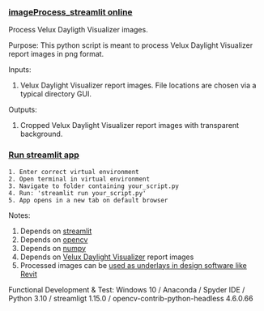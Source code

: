 ### [imageProcess_streamlit online](https://jpstaub-imageprocess-streamlit-imageprocess-streamlit-m0xso8.streamlit.app/)
Process Velux Dayligth Visualizer images.

Purpose: This python script is meant to process Velux Daylight Visualizer report images in png format.


Inputs:
1. Velux Daylight Visualizer report images. File locations are chosen via a typical directory GUI.


Outputs:
1. Cropped Velux Daylight Visualizer report images with transparent background.

### [Run streamlit app](https://docs.streamlit.io/knowledge-base/using-streamlit/how-do-i-run-my-streamlit-script)
	1. Enter correct virtual environment
	2. Open terminal in virtual environment
	3. Navigate to folder containing your_script.py
	4. Run: 'streamlit run your_script.py'
	5. App opens in a new tab on default browser


Notes:
1. Depends on [streamlit](https://pypi.org/project/xgbxml/)
2. Depends on [opencv](https://test.pypi.org/project/topologicpy/)
3. Depends on [numpy](https://pypi.org/project/numpy/)
3. Depends on [Velux Daylight Visualizer](https://www.velux.com/what-we-do/digital-tools/daylight-visualizer) report images 
4. Processed images can be [used as underlays in design software like Revit](https://www.youtube.com/watch?v=J5ilicWeNCs)


Functional Development & Test:
  Windows 10 /
  Anaconda / Spyder IDE / Python 3.10 /
  streamligt 1.15.0 /
  opencv-contrib-python-headless 4.6.0.66

